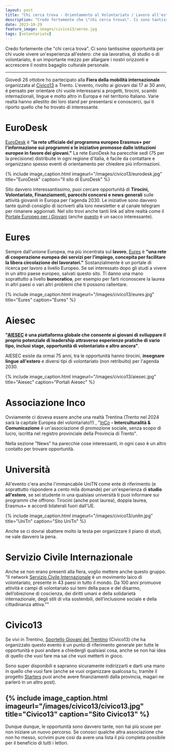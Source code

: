 ```yaml
---
layout: post
title: "Chi cerca trova - Orientamento al Volontariato / Lavoro all'estero"
description: "Credo fortemente che \"chi cerca trova\". Ci sono tantissime opportunità per chi vuole vivere un'esperienza all'estero: che sia lavorativa, di studio o di volontariato, è un importante mezzo per allargare i nostri orizzonti e accrescere il nostro bagaglio culturale personale."
date: 2023-10-29
feature_image: images/civico13/aereo.jpg
tags: [volontariato]
---
```


Credo fortemente che "chi cerca trova". Ci sono tantissime opportunità per chi vuole vivere un'esperienza all'estero: che sia lavorativa, di studio o di volontariato, è un importante mezzo per allargare i nostri orizzonti e accrescere il nostro bagaglio culturale personale.

<!--more-->

---

Giovedì 26 ottobre ho partecipato alla **Fiera della mobilità internazionale** organizzata al [Civico13](https://www.sportellogiovanitrentino.it/) a Trento. L'evento, rivolto ai giovani dai 17 ai 30 anni, è pensato per orientare chi vuole interessarsi a progetti, tirocini, scambi internazionali, lingue e molto altro in Europa e nel territorio Italiano. Varie realtà hanno allestito dei loro stand per presentarsi e conoscerci, qui ti riporto quello che ho trovato di interessante.

# EuroDesk


[EuroDesk](https://www.eurodesk.it/) è **"la rete ufficiale del programma europeo Erasmus+ per l’informazione sui programmi e le iniziative promosse dalle istituzioni europee in favore dei giovani."**
La rete EuroDesk ha parecchie sedi (75 per la precisione) distribuite in ogni regione d'italia, è facile da contattare e organizzano spesso eventi di orientamento per chiedere più informazioni.

{% include image_caption.html imageurl="/images/civico13/eurodesk.jpg" title="EuroDesk" caption="Il sito di EuroDesk" %}

Sito davvero interessantissimo, puoi cercare opportunità di **Tirocini, Volontariato, Finanziamenti, parecchi concorsi e news generali** sulle attività giovanili in Europa per l'agenda 2030. Le iniziative sono davvero tante quindi consiglio di iscriverti alla loro newsletter e al canale telegram per rimanere aggiornati.
Nel sito trovi anche tanti link ad altre realtà come il [Portale Europeo per i Giovani](https://youth.europa.eu/home_it) (anche [questo](https://youth.europa.eu/solidarity/young-people/about_en) è un sacco interessante).

# Eures

Sempre dall'unione Europea, ma più incentrata sul **lavoro**, [Eures](https://eures.ec.europa.eu/index_it) è **"una rete di cooperazione europea dei servizi per l’impiego, concepita per facilitare la libera circolazione dei lavoratori."**
Sostanzialmente è un portale di ricerca per lavoro a livello Europeo. Se sei interessato dopo gli studi a vivere in un altro paese europeo, salvati questo sito. Ti danno una mano soprattutto a livello **burocratico**, per esempio per farti riconoscere la laurea in altri paesi o vari altri problemi che ti possono rallentare.

{% include image_caption.html imageurl="/images/civico13/eures.jpg" title="Eures" caption="Eures" %}

# Aiesec


**"[AIESEC](https://www.aiesec.it/) è una piattaforma globale che consente ai giovani di sviluppare il proprio potenziale di leadership attraverso esperienze pratiche di vario tipo, inclusi stage, opportunità di volontariato e altro ancora"**.

AIESEC esiste da ormai 75 anni, tra le opportunità hanno tirocini, **insegnare lingue all'estero** e diversi tipi di volontariato (non retribuito) per l'agenda 2030.

{% include image_caption.html imageurl="/images/civico13/aiesec.jpg" title="Aiesec" caption="Portali Aiesec" %}

# Associazione Inco

Ovviamente ci doveva essere anche una realtà Trentina (Trento nel 2024 sarà la capitale Europea del volontariato!!) , "[InCo](https://www.incoweb.org/) **- Interculturalità & Comunicazione** è un'associazione di promozione sociale, senza scopo di lucro, iscritta nel registro provinciale della Provincia di Trento".

Nella sezione "News" ha parecchie cose interessanti, in ogni caso è un altro contatto per trovare opportunità.

# Università

All'evento c'era anche l'immancabile UniTN come ente di riferimento (e soprattutto rispondere a cento mila domande) per un'esperienza di **studio all'estero**, se sei studente in una qualsiasi università ti puoi informare sui programmi che offrono: Tirocini (anche post laurea), doppia laurea, Erasmus+ e accordi bilaterali fuori dall'UE.

{% include image_caption.html imageurl="/images/civico13/unitn.jpg" title="UniTn" caption="Sito UniTn" %}

Anche se ci dovrai sbattere molto la testa per organizzare il piano di studi, ne vale davvero la pena.

# Servizio Civile Internazionale

Anche se non erano presenti alla fiera, voglio mettere anche questo gruppo.
"Il network [Servizio Civile Internazionale](https://sci.ngo/) è un movimento laico di volontariato, presente in 43 paesi in tutto il mondo. Da 100 anni promuove attività e campi di volontariato sui temi della pace e del disarmo, dell’obiezione di coscienza, dei diritti umani e della solidarietà internazionale, degli stili di vita sostenibili, dell’inclusione sociale e della cittadinanza attiva.""

# Civico13

Se vivi in Trentino, [Sportello Giovani del Trentino](https://www.sportellogiovanitrentino.it/) (Civico13) che ha organizzato questo evento è un punto di riferimento generale per tutte le opportunità e puoi andare a chiedergli qualsiasi cosa, anche se non hai idea di quello che vuoi fare ma sai che vuoi metterti in gioco.

Sono super disponibili e sapranno sicuramente indirizzarti e darti una mano in quello che vuoi fare (anche se vuoi organizzare qualcosa tu, tramite il progetto [Starters](https://trentogiovani.it/Attivita/Bandi-e-concorsi/Bando-Proposte-Progettuali-STARTERS) puoi anche avere finanziamenti dalla provincia, magari ne parlerò in un altro post).

{% include image_caption.html imageurl="/images/civico13/civico13.jpg" title="Civico13" caption="Sito Civico13" %}
---


Dunque dunque, le opportunità sono davvero tante, non hai più scuse per non iniziare un nuovo percorso. Se conosci qualche altra associazione che non ho messo, scrivimi pure così da avere una lista il più completa possibile per il beneficio di tutti i lettori.
